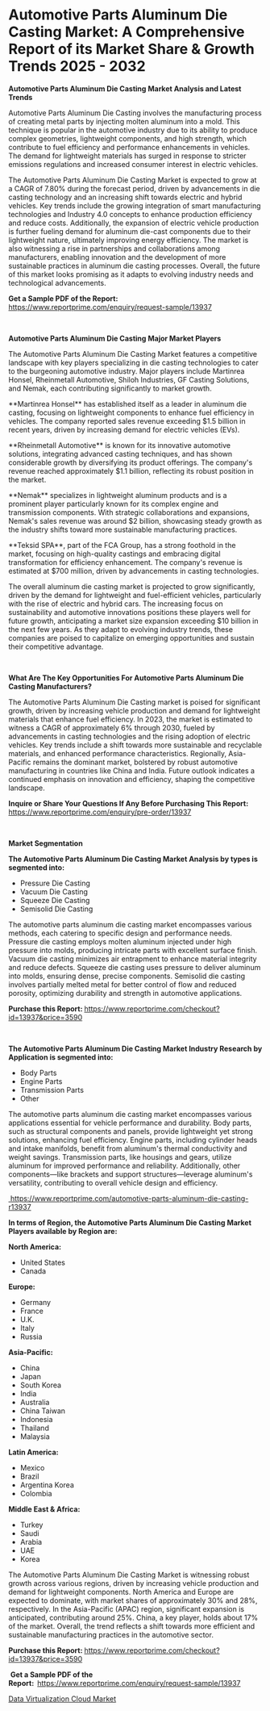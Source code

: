 <p><h1>Automotive Parts Aluminum Die Casting Market: A Comprehensive Report of its Market Share & Growth Trends 2025 - 2032</h1></p><p><strong>Automotive Parts Aluminum Die Casting Market Analysis and Latest Trends</strong></p>
<p><p>Automotive Parts Aluminum Die Casting involves the manufacturing process of creating metal parts by injecting molten aluminum into a mold. This technique is popular in the automotive industry due to its ability to produce complex geometries, lightweight components, and high strength, which contribute to fuel efficiency and performance enhancements in vehicles. The demand for lightweight materials has surged in response to stricter emissions regulations and increased consumer interest in electric vehicles.</p><p>The Automotive Parts Aluminum Die Casting Market is expected to grow at a CAGR of 7.80% during the forecast period, driven by advancements in die casting technology and an increasing shift towards electric and hybrid vehicles. Key trends include the growing integration of smart manufacturing technologies and Industry 4.0 concepts to enhance production efficiency and reduce costs. Additionally, the expansion of electric vehicle production is further fueling demand for aluminum die-cast components due to their lightweight nature, ultimately improving energy efficiency. The market is also witnessing a rise in partnerships and collaborations among manufacturers, enabling innovation and the development of more sustainable practices in aluminum die casting processes. Overall, the future of this market looks promising as it adapts to evolving industry needs and technological advancements.</p></p>
<p><strong>Get a Sample PDF of the Report:&nbsp;</strong> <a href="https://www.reportprime.com/enquiry/request-sample/13937?utm_campaign=3445&utm_medium=2&utm_source=Github&utm_content=ia&utm_term=20032025&utm_id=automotive-parts-aluminum-die-casting">https://www.reportprime.com/enquiry/request-sample/13937</a></p>
<p>&nbsp;</p>
<p><strong>Automotive Parts Aluminum Die Casting Major Market Players</strong></p>
<p><p>The Automotive Parts Aluminum Die Casting Market features a competitive landscape with key players specializing in die casting technologies to cater to the burgeoning automotive industry. Major players include Martinrea Honsel, Rheinmetall Automotive, Shiloh Industries, GF Casting Solutions, and Nemak, each contributing significantly to market growth.</p><p>**Martinrea Honsel** has established itself as a leader in aluminum die casting, focusing on lightweight components to enhance fuel efficiency in vehicles. The company reported sales revenue exceeding $1.5 billion in recent years, driven by increasing demand for electric vehicles (EVs).</p><p>**Rheinmetall Automotive** is known for its innovative automotive solutions, integrating advanced casting techniques, and has shown considerable growth by diversifying its product offerings. The company's revenue reached approximately $1.1 billion, reflecting its robust position in the market.</p><p>**Nemak** specializes in lightweight aluminum products and is a prominent player particularly known for its complex engine and transmission components. With strategic collaborations and expansions, Nemak's sales revenue was around $2 billion, showcasing steady growth as the industry shifts toward more sustainable manufacturing practices.</p><p>**Teksid SPA**, part of the FCA Group, has a strong foothold in the market, focusing on high-quality castings and embracing digital transformation for efficiency enhancement. The company's revenue is estimated at $700 million, driven by advancements in casting technologies.</p><p>The overall aluminum die casting market is projected to grow significantly, driven by the demand for lightweight and fuel-efficient vehicles, particularly with the rise of electric and hybrid cars. The increasing focus on sustainability and automotive innovations positions these players well for future growth, anticipating a market size expansion exceeding $10 billion in the next few years. As they adapt to evolving industry trends, these companies are poised to capitalize on emerging opportunities and sustain their competitive advantage.</p></p>
<p>&nbsp;</p>
<p><strong>What Are The Key Opportunities For Automotive Parts Aluminum Die Casting Manufacturers?</strong></p>
<p><p>The Automotive Parts Aluminum Die Casting market is poised for significant growth, driven by increasing vehicle production and demand for lightweight materials that enhance fuel efficiency. In 2023, the market is estimated to witness a CAGR of approximately 6% through 2030, fueled by advancements in casting technologies and the rising adoption of electric vehicles. Key trends include a shift towards more sustainable and recyclable materials, and enhanced performance characteristics. Regionally, Asia-Pacific remains the dominant market, bolstered by robust automotive manufacturing in countries like China and India. Future outlook indicates a continued emphasis on innovation and efficiency, shaping the competitive landscape.</p></p>
<p><strong>Inquire or Share Your Questions If Any Before Purchasing This Report:</strong> <a href="https://www.reportprime.com/enquiry/pre-order/13937?utm_campaign=3445&utm_medium=2&utm_source=Github&utm_content=ia&utm_term=20032025&utm_id=automotive-parts-aluminum-die-casting">https://www.reportprime.com/enquiry/pre-order/13937</a></p>
<p>&nbsp;</p>
<p><strong>Market Segmentation</strong></p>
<p><strong>The Automotive Parts Aluminum Die Casting Market Analysis by types is segmented into:</strong></p>
<p><ul><li>Pressure Die Casting</li><li>Vacuum Die Casting</li><li>Squeeze Die Casting</li><li>Semisolid Die Casting</li></ul></p>
<p><p>The automotive parts aluminum die casting market encompasses various methods, each catering to specific design and performance needs. Pressure die casting employs molten aluminum injected under high pressure into molds, producing intricate parts with excellent surface finish. Vacuum die casting minimizes air entrapment to enhance material integrity and reduce defects. Squeeze die casting uses pressure to deliver aluminum into molds, ensuring dense, precise components. Semisolid die casting involves partially melted metal for better control of flow and reduced porosity, optimizing durability and strength in automotive applications.</p></p>
<p><strong>Purchase this Report:&nbsp;</strong><a href="https://www.reportprime.com/checkout?id=13937&price=3590&utm_campaign=3445&utm_medium=2&utm_source=Github&utm_content=ia&utm_term=20032025&utm_id=automotive-parts-aluminum-die-casting">https://www.reportprime.com/checkout?id=13937&price=3590</a></p>
<p>&nbsp;</p>
<p><strong>The Automotive Parts Aluminum Die Casting Market Industry Research by Application is segmented into:</strong></p>
<p><ul><li>Body Parts</li><li>Engine Parts</li><li>Transmission Parts</li><li>Other</li></ul></p>
<p><p>The automotive parts aluminum die casting market encompasses various applications essential for vehicle performance and durability. Body parts, such as structural components and panels, provide lightweight yet strong solutions, enhancing fuel efficiency. Engine parts, including cylinder heads and intake manifolds, benefit from aluminum's thermal conductivity and weight savings. Transmission parts, like housings and gears, utilize aluminum for improved performance and reliability. Additionally, other components—like brackets and support structures—leverage aluminum's versatility, contributing to overall vehicle design and efficiency.</p></p>
<p><a href="https://www.reportprime.com/automotive-parts-aluminum-die-casting-r13937?utm_campaign=3445&utm_medium=2&utm_source=Github&utm_content=ia&utm_term=20032025&utm_id=automotive-parts-aluminum-die-casting">&nbsp;https://www.reportprime.com/automotive-parts-aluminum-die-casting-r13937</a></p>
<p><strong>In terms of Region, the Automotive Parts Aluminum Die Casting Market Players available by Region are:</strong></p>
<p>
    <p> <strong> North America: </strong>
        <ul>
            <li>United States</li>
            <li>Canada</li>
        </ul>
        </p> 
    <p> <strong> Europe: </strong>
        <ul>
            <li>Germany</li>
            <li>France</li>
            <li>U.K.</li>
            <li>Italy</li>
            <li>Russia</li>
        </ul>
        </p> 
    <p> <strong> Asia-Pacific: </strong>
        <ul>
            <li>China</li>
            <li>Japan</li>
            <li>South Korea</li>
            <li>India</li>
            <li>Australia</li>
            <li>China Taiwan</li>
            <li>Indonesia</li>
            <li>Thailand</li>
            <li>Malaysia</li>
        </ul>
        </p> 
    <p> <strong> Latin America: </strong>
        <ul>
            <li>Mexico</li>
            <li>Brazil</li>
            <li>Argentina Korea</li>
            <li>Colombia</li>
        </ul>
        </p> 
    <p> <strong> Middle East & Africa: </strong>
        <ul>
            <li>Turkey</li>
            <li>Saudi</li>
            <li>Arabia</li>
            <li>UAE</li>
            <li>Korea</li>
        </ul>
    </p>
    </p>
<p><p>The Automotive Parts Aluminum Die Casting Market is witnessing robust growth across various regions, driven by increasing vehicle production and demand for lightweight components. North America and Europe are expected to dominate, with market shares of approximately 30% and 28%, respectively. In the Asia-Pacific (APAC) region, significant expansion is anticipated, contributing around 25%. China, a key player, holds about 17% of the market. Overall, the trend reflects a shift towards more efficient and sustainable manufacturing practices in the automotive sector.</p></p>
<p><strong>Purchase this Report: </strong><a href="https://www.reportprime.com/checkout?id=13937&price=3590&utm_campaign=3445&utm_medium=2&utm_source=Github&utm_content=ia&utm_term=20032025&utm_id=automotive-parts-aluminum-die-casting">https://www.reportprime.com/checkout?id=13937&price=3590</a></p>
<p>&nbsp;<strong>Get a Sample PDF of the Report:&nbsp;&nbsp;</strong><a href="https://www.reportprime.com/enquiry/request-sample/13937?utm_campaign=3445&utm_medium=2&utm_source=Github&utm_content=ia&utm_term=20032025&utm_id=automotive-parts-aluminum-die-casting">https://www.reportprime.com/enquiry/request-sample/13937</a></p>
<p><strong></strong></p>
<p><p><a href="https://github.com/ziogaskangui96/Market-Research-Report-List-1/blob/main/data-virtualization-cloud-market.md?utm_campaign=3445&utm_medium=2&utm_source=Github&utm_content=ia&utm_term=20032025&utm_id=automotive-parts-aluminum-die-casting">Data Virtualization Cloud Market</a></p></p>